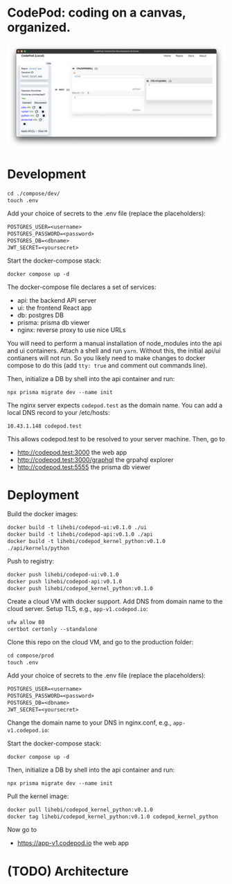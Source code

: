 # CodePod: coding on a canvas, organized.

![screenshot](./screenshot.png)

# Development

```
cd ./compose/dev/
touch .env
```

Add your choice of secrets to the .env file (replace the placeholders):

```
POSTGRES_USER=<username>
POSTGRES_PASSWORD=<password>
POSTGRES_DB=<dbname>
JWT_SECRET=<yoursecret>
```

Start the docker-compose stack:

```
docker compose up -d
```

The docker-compose file declares a set of services:

- api: the backend API server
- ui: the frontend React app
- db: postgres DB
- prisma: prisma db viewer
- nginx: reverse proxy to use nice URLs

You will need to perform a manual installation of node_modules into the api and
ui containers. Attach a shell and run `yarn`. Without this, the initial api/ui
contianers will not run. So you likely need to make changes to docker compose to
do this (add `tty: true` and comment out commands line).

Then, initialize a DB by shell into the api container and run:

```
npx prisma migrate dev --name init
```

The nginx server expects `codepod.test` as the domain name. You can add a local
DNS record to your /etc/hosts:

```
10.43.1.148	codepod.test
```

This allows codepod.test to be resolved to your server machine. Then, go to

- http://codepod.test:3000 the web app
- http://codepod.test:3000/graphql the grpahql explorer
- http://codepod.test:5555 the prisma db viewer

# Deployment

Build the docker images:

```
docker build -t lihebi/codepod-ui:v0.1.0 ./ui
docker build -t lihebi/codepod-api:v0.1.0 ./api
docker build -t lihebi/codepod_kernel_python:v0.1.0 ./api/kernels/python
```

Push to registry:

```
docker push lihebi/codepod-ui:v0.1.0
docker push lihebi/codepod-api:v0.1.0
docker push lihebi/codepod_kernel_python:v0.1.0
```

Create a cloud VM with docker support. Add DNS from domain name to the cloud
server. Setup TLS, e.g., `app-v1.codepod.io`:

```
ufw allow 80
certbot certonly --standalone
```

Clone this repo on the cloud VM, and go to the production folder:

```
cd compose/prod
touch .env
```

Add your choice of secrets to the .env file (replace the placeholders):

```
POSTGRES_USER=<username>
POSTGRES_PASSWORD=<password>
POSTGRES_DB=<dbname>
JWT_SECRET=<yoursecret>
```

Change the domain name to your DNS in nginx.conf, e.g., `app-v1.codepod.io`:

Start the docker-compose stack:

```
docker compose up -d
```

Then, initialize a DB by shell into the api container and run:

```
npx prisma migrate dev --name init
```

Pull the kernel image:

```
docker pull lihebi/codepod_kernel_python:v0.1.0
docker tag lihebi/codepod_kernel_python:v0.1.0 codepod_kernel_python
```

Now go to

- https://app-v1.codepod.io the web app

# (TODO) Architecture

